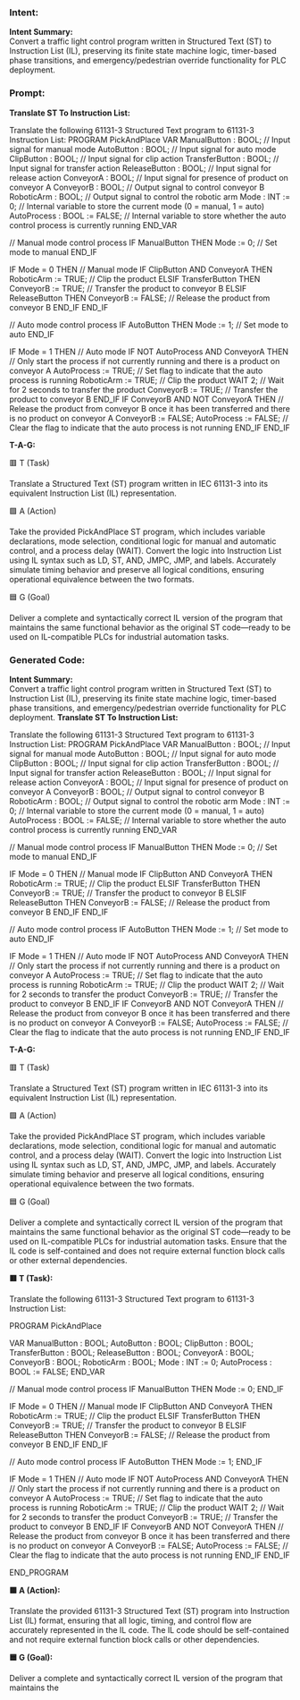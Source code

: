 ### Intent:
**Intent Summary:**  
Convert a traffic light control program written in Structured Text (ST) to Instruction List (IL), preserving its finite state machine logic, timer-based phase transitions, and emergency/pedestrian override functionality for PLC deployment.

### Prompt:
**Translate ST To Instruction List:**

Translate the following 61131-3 Structured Text program to 61131-3 Instruction List: PROGRAM PickAndPlace VAR ManualButton : BOOL; // Input signal for manual mode AutoButton : BOOL; // Input signal for auto mode ClipButton : BOOL; // Input signal for clip action TransferButton : BOOL; // Input signal for transfer action ReleaseButton : BOOL; // Input signal for release action ConveyorA : BOOL; // Input signal for presence of product on conveyor A ConveyorB : BOOL; // Output signal to control conveyor B RoboticArm : BOOL; // Output signal to control the robotic arm Mode : INT := 0; // Internal variable to store the current mode (0 = manual, 1 = auto) AutoProcess : BOOL := FALSE; // Internal variable to store whether the auto control process is currently running END_VAR

// Manual mode control process IF ManualButton THEN Mode := 0; // Set mode to manual END_IF

IF Mode = 0 THEN // Manual mode IF ClipButton AND ConveyorA THEN RoboticArm := TRUE; // Clip the product ELSIF TransferButton THEN ConveyorB := TRUE; // Transfer the product to conveyor B ELSIF ReleaseButton THEN ConveyorB := FALSE; // Release the product from conveyor B END_IF END_IF

// Auto mode control process IF AutoButton THEN Mode := 1; // Set mode to auto END_IF

IF Mode = 1 THEN // Auto mode IF NOT AutoProcess AND ConveyorA THEN // Only start the process if not currently running and there is a product on conveyor A AutoProcess := TRUE; // Set flag to indicate that the auto process is running RoboticArm := TRUE; // Clip the product WAIT 2; // Wait for 2 seconds to transfer the product ConveyorB := TRUE; // Transfer the product to conveyor B END_IF IF ConveyorB AND NOT ConveyorA THEN // Release the product from conveyor B once it has been transferred and there is no product on conveyor A ConveyorB := FALSE; AutoProcess := FALSE; // Clear the flag to indicate that the auto process is not running END_IF END_IF

**T-A-G:**

🟥 T (Task)

Translate a Structured Text (ST) program written in IEC 61131-3 into its equivalent Instruction List (IL) representation.

🟩 A (Action)

Take the provided PickAndPlace ST program, which includes variable declarations, mode selection, conditional logic for manual and automatic control, and a process delay (WAIT). Convert the logic into Instruction List using IL syntax such as LD, ST, AND, JMPC, JMP, and labels. Accurately simulate timing behavior and preserve all logical conditions, ensuring operational equivalence between the two formats.

🟦 G (Goal)

Deliver a complete and syntactically correct IL version of the program that maintains the same functional behavior as the original ST code—ready to be used on IL-compatible PLCs for industrial automation tasks.

### Generated Code:
**Intent Summary:**  
Convert a traffic light control program written in Structured Text (ST) to Instruction List (IL), preserving its finite state machine logic, timer-based phase transitions, and emergency/pedestrian override functionality for PLC deployment.
**Translate ST To Instruction List:**

Translate the following 61131-3 Structured Text program to 61131-3 Instruction List: PROGRAM PickAndPlace VAR ManualButton : BOOL; // Input signal for manual mode AutoButton : BOOL; // Input signal for auto mode ClipButton : BOOL; // Input signal for clip action TransferButton : BOOL; // Input signal for transfer action ReleaseButton : BOOL; // Input signal for release action ConveyorA : BOOL; // Input signal for presence of product on conveyor A ConveyorB : BOOL; // Output signal to control conveyor B RoboticArm : BOOL; // Output signal to control the robotic arm Mode : INT := 0; // Internal variable to store the current mode (0 = manual, 1 = auto) AutoProcess : BOOL := FALSE; // Internal variable to store whether the auto control process is currently running END_VAR

// Manual mode control process IF ManualButton THEN Mode := 0; // Set mode to manual END_IF

IF Mode = 0 THEN // Manual mode IF ClipButton AND ConveyorA THEN RoboticArm := TRUE; // Clip the product ELSIF TransferButton THEN ConveyorB := TRUE; // Transfer the product to conveyor B ELSIF ReleaseButton THEN ConveyorB := FALSE; // Release the product from conveyor B END_IF END_IF

// Auto mode control process IF AutoButton THEN Mode := 1; // Set mode to auto END_IF

IF Mode = 1 THEN // Auto mode IF NOT AutoProcess AND ConveyorA THEN // Only start the process if not currently running and there is a product on conveyor A AutoProcess := TRUE; // Set flag to indicate that the auto process is running RoboticArm := TRUE; // Clip the product WAIT 2; // Wait for 2 seconds to transfer the product ConveyorB := TRUE; // Transfer the product to conveyor B END_IF IF ConveyorB AND NOT ConveyorA THEN // Release the product from conveyor B once it has been transferred and there is no product on conveyor A ConveyorB := FALSE; AutoProcess := FALSE; // Clear the flag to indicate that the auto process is not running END_IF END_IF

**T-A-G:**

🟥 T (Task)

Translate a Structured Text (ST) program written in IEC 61131-3 into its equivalent Instruction List (IL) representation.

🟩 A (Action)

Take the provided PickAndPlace ST program, which includes variable declarations, mode selection, conditional logic for manual and automatic control, and a process delay (WAIT). Convert the logic into Instruction List using IL syntax such as LD, ST, AND, JMPC, JMP, and labels. Accurately simulate timing behavior and preserve all logical conditions, ensuring operational equivalence between the two formats.

🟦 G (Goal)

Deliver a complete and syntactically correct IL version of the program that maintains the same functional behavior as the original ST code—ready to be used on IL-compatible PLCs for industrial automation tasks. Ensure that the IL code is self-contained and does not require external function block calls or other external dependencies.

**🟥 T (Task):**

Translate the following 61131-3 Structured Text program to 61131-3 Instruction List:

PROGRAM PickAndPlace

VAR
ManualButton : BOOL;
AutoButton : BOOL;
ClipButton : BOOL;
TransferButton : BOOL;
ReleaseButton : BOOL;
ConveyorA : BOOL;
ConveyorB : BOOL;
RoboticArm : BOOL;
Mode : INT := 0;
AutoProcess : BOOL := FALSE;
END_VAR

// Manual mode control process
IF ManualButton THEN
Mode := 0;
END_IF

IF Mode = 0 THEN
// Manual mode
IF ClipButton AND ConveyorA THEN
RoboticArm := TRUE; // Clip the product
ELSIF TransferButton THEN
ConveyorB := TRUE; // Transfer the product to conveyor B
ELSIF ReleaseButton THEN
ConveyorB := FALSE; // Release the product from conveyor B
END_IF
END_IF

// Auto mode control process
IF AutoButton THEN
Mode := 1;
END_IF

IF Mode = 1 THEN
// Auto mode
IF NOT AutoProcess AND ConveyorA THEN
// Only start the process if not currently running and there is a product on conveyor A
AutoProcess := TRUE; // Set flag to indicate that the auto process is running
RoboticArm := TRUE; // Clip the product
WAIT 2; // Wait for 2 seconds to transfer the product
ConveyorB := TRUE; // Transfer the product to conveyor B
END_IF
IF ConveyorB AND NOT ConveyorA THEN
// Release the product from conveyor B once it has been transferred and there is no product on conveyor A
ConveyorB := FALSE;
AutoProcess := FALSE; // Clear the flag to indicate that the auto process is not running
END_IF
END_IF

END_PROGRAM

**🟩 A (Action):**

Translate the provided 61131-3 Structured Text (ST) program into Instruction List (IL) format, ensuring that all logic, timing, and control flow are accurately represented in the IL code. The IL code should be self-contained and not require external function block calls or other dependencies.

**🟦 G (Goal):**

Deliver a complete and syntactically correct IL version of the program that maintains the
